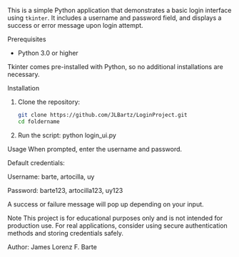 This is a simple Python application that demonstrates a basic login interface using `tkinter`. It includes a username and password field, and displays a success or error message upon login attempt.

Prerequisites
- Python 3.0 or higher

Tkinter comes pre-installed with Python, so no additional installations are necessary.

Installation
1. Clone the repository:
   ```bash
   git clone https://github.com/JLBartz/LoginProject.git
   cd foldername
2. Run the script:
   python login_ui.py

Usage
When prompted, enter the username and password.

Default credentials:

Username: barte, artocilla, uy

Password: barte123, artocilla123, uy123

A success or failure message will pop up depending on your input.


Note
This project is for educational purposes only and is not intended for production use. For real applications, consider using secure authentication methods and storing credentials safely.


Author:
James Lorenz F. Barte
